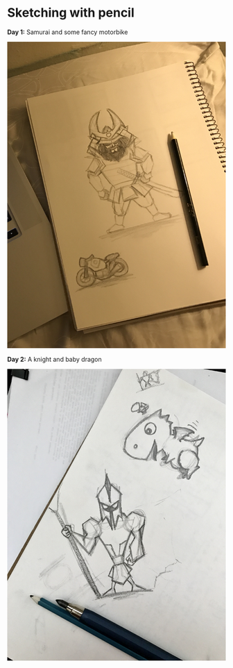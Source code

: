 # Sketching with pencil

**Day 1:** Samurai and some fancy motorbike

![](img/day001.jpg)

**Day 2:** A knight and baby dragon

![](img/day002.jpg)
